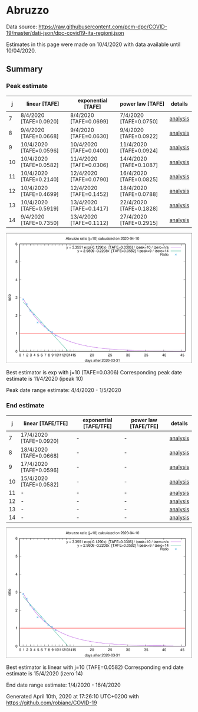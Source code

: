 # Abruzzo


Data source: https://raw.githubusercontent.com/pcm-dpc/COVID-19/master/dati-json/dpc-covid19-ita-regioni.json

Estimates in this page were made on 10/4/2020 with data available until 10/04/2020.


## Summary 

### Peak estimate 
|j|linear [TAFE]|exponential [TAFE]|power law [TAFE]|details|
|---|----|-----------|---------|-------|
|7|8/4/2020 [TAFE=0.0920]|8/4/2020 [TAFE=0.0699]|7/4/2020 [TAFE=0.0750]|[analysis](COVID-19_abruzzo_j7_2020-04-10.md)|
|8|9/4/2020 [TAFE=0.0668]|9/4/2020 [TAFE=0.0630]|9/4/2020 [TAFE=0.0922]|[analysis](COVID-19_abruzzo_j8_2020-04-10.md)|
|9|10/4/2020 [TAFE=0.0596]|10/4/2020 [TAFE=0.0400]|11/4/2020 [TAFE=0.0924]|[analysis](COVID-19_abruzzo_j9_2020-04-10.md)|
|10|10/4/2020 [TAFE=0.0582]|11/4/2020 [TAFE=0.0306]|14/4/2020 [TAFE=0.1087]|[analysis](COVID-19_abruzzo_j10_2020-04-10.md)|
|11|10/4/2020 [TAFE=0.2140]|12/4/2020 [TAFE=0.0790]|16/4/2020 [TAFE=0.0825]|[analysis](COVID-19_abruzzo_j11_2020-04-10.md)|
|12|10/4/2020 [TAFE=0.4699]|12/4/2020 [TAFE=0.1452]|18/4/2020 [TAFE=0.0788]|[analysis](COVID-19_abruzzo_j12_2020-04-10.md)|
|13|10/4/2020 [TAFE=0.5919]|13/4/2020 [TAFE=0.1417]|22/4/2020 [TAFE=0.1828]|[analysis](COVID-19_abruzzo_j13_2020-04-10.md)|
|14|9/4/2020 [TAFE=0.7350]|13/4/2020 [TAFE=0.1112]|27/4/2020 [TAFE=0.2915]|[analysis](COVID-19_abruzzo_j14_2020-04-10.md)|

![best peak estimate](COVID-19_abruzzo_j10_2020-04-10.png)

Best estimator is exp with j=10 (TAFE=0.0306)
Corresponding peak date estimate is 11/4/2020 (ipeak 10)


Peak date range estimate: 4/4/2020 - 1/5/2020

### End estimate 
|j|linear [TAFE/TFE]|exponential [TAFE/TFE]|power law [TAFE/TFE]|details|
|---|----|-----------|---------|-------|
|7|17/4/2020 [TAFE=0.0920]|-|-|[analysis](COVID-19_abruzzo_j7_2020-04-10.md)|
|8|18/4/2020 [TAFE=0.0668]|-|-|[analysis](COVID-19_abruzzo_j8_2020-04-10.md)|
|9|17/4/2020 [TAFE=0.0596]|-|-|[analysis](COVID-19_abruzzo_j9_2020-04-10.md)|
|10|15/4/2020 [TAFE=0.0582]|-|-|[analysis](COVID-19_abruzzo_j10_2020-04-10.md)|
|11|-|-|-|[analysis](COVID-19_abruzzo_j11_2020-04-10.md)|
|12|-|-|-|[analysis](COVID-19_abruzzo_j12_2020-04-10.md)|
|13|-|-|-|[analysis](COVID-19_abruzzo_j13_2020-04-10.md)|
|14|-|-|-|[analysis](COVID-19_abruzzo_j14_2020-04-10.md)|

![best zero estimate](COVID-19_abruzzo_j10_2020-04-10.png)

Best estimator is linear with j=10 (TAFE=0.0582)
Corresponding end date estimate is 15/4/2020 (izero 14)


End date range estimate: 1/4/2020 - 16/4/2020

Generated April 10th, 2020 at 17:26:10 UTC+0200 with https://github.com/robianc/COVID-19
